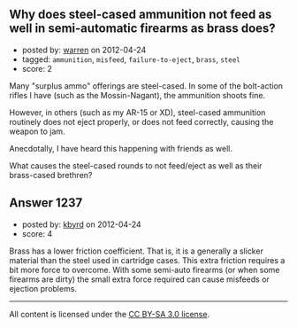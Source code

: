## Why does steel-cased ammunition not feed as well in semi-automatic firearms as brass does?

- posted by: [warren](https://stackexchange.com/users/-1/143-warren) on 2012-04-24
- tagged: `ammunition`, `misfeed`, `failure-to-eject`, `brass`, `steel`
- score: 2

Many "surplus ammo" offerings are steel-cased. In some of the bolt-action rifles I have (such as the Mossin-Nagant), the ammunition shoots fine.

However, in others (such as my AR-15 or XD), steel-cased ammunition routinely does not eject properly, or does not feed correctly, causing the weapon to jam.

Anecdotally, I have heard this happening with friends as well.

What causes the steel-cased rounds to not feed/eject as well as their brass-cased brethren?


## Answer 1237

- posted by: [kbyrd](https://stackexchange.com/users/-1/37-kbyrd) on 2012-04-24
- score: 4

Brass has a lower friction coefficient. That is, it is a generally a slicker material than the steel used in cartridge cases. This extra friction requires a bit more force to overcome. With some semi-auto firearms (or when some firearms are dirty) the small extra force required can cause misfeeds or ejection problems.



---

All content is licensed under the [CC BY-SA 3.0 license](https://creativecommons.org/licenses/by-sa/3.0/).
